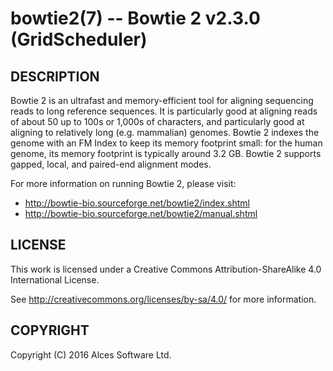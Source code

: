 # bowtie2(7) -- Bowtie 2 v2.3.0 (GridScheduler)

## DESCRIPTION

Bowtie 2 is an ultrafast and memory-efficient tool for aligning
sequencing reads to long reference sequences. It is particularly
good at aligning reads of about 50 up to 100s or 1,000s of
characters, and particularly good at aligning to relatively long
(e.g. mammalian) genomes. Bowtie 2 indexes the genome with an FM
Index to keep its memory footprint small: for the human genome, its
memory footprint is typically around 3.2 GB. Bowtie 2 supports
gapped, local, and paired-end alignment modes.

For more information on running Bowtie 2, please visit:
  * <http://bowtie-bio.sourceforge.net/bowtie2/index.shtml>
  * <http://bowtie-bio.sourceforge.net/bowtie2/manual.shtml>

## LICENSE

This work is licensed under a Creative Commons Attribution-ShareAlike
4.0 International License.

See <http://creativecommons.org/licenses/by-sa/4.0/> for more
information.

## COPYRIGHT

Copyright (C) 2016 Alces Software Ltd.

